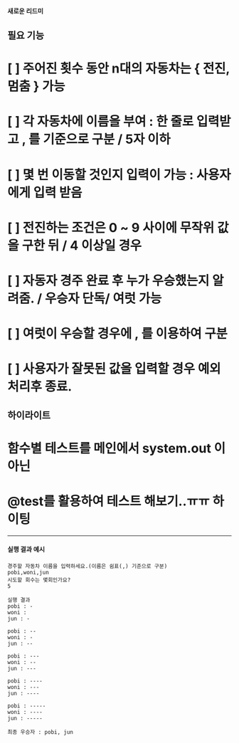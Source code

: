 #### 새로운 리드미
## 필요 기능
# [ ] 주어진 횟수 동안 n대의 자동차는 { 전진, 멈춤 } 가능
# [ ] 각 자동차에 이름을 부여 : 한 줄로 입력받고 , 를 기준으로 구분 / 5자 이하
# [ ] 몇 번 이동할 것인지 입력이 가능 : 사용자에게 입력 받음
# [ ] 전진하는 조건은 0 ~ 9 사이에 무작위 값을 구한 뒤  / 4 이상일 경우
# [ ] 자동자 경주 완료 후 누가 우승했는지 알려줌. / 우승자 단독/ 여럿 가능
# [ ] 여럿이 우승할 경우에 , 를 이용하여 구분
# [ ] 사용자가 잘못된 값을 입력할 경우 예외 처리후 종료.

## 하이라이트
# 함수별 테스트를 메인에서 system.out 이 아닌
# @test를 활용하여 테스트 해보기..ㅠㅠ 하이팅
------------------------------------------------------------------------
#### 실행 결과 예시
```
경주할 자동차 이름을 입력하세요.(이름은 쉼표(,) 기준으로 구분)
pobi,woni,jun
시도할 회수는 몇회인가요?
5

실행 결과
pobi : -
woni : 
jun : -

pobi : --
woni : -
jun : --

pobi : ---
woni : --
jun : ---

pobi : ----
woni : ---
jun : ----

pobi : -----
woni : ----
jun : -----

최종 우승자 : pobi, jun
```